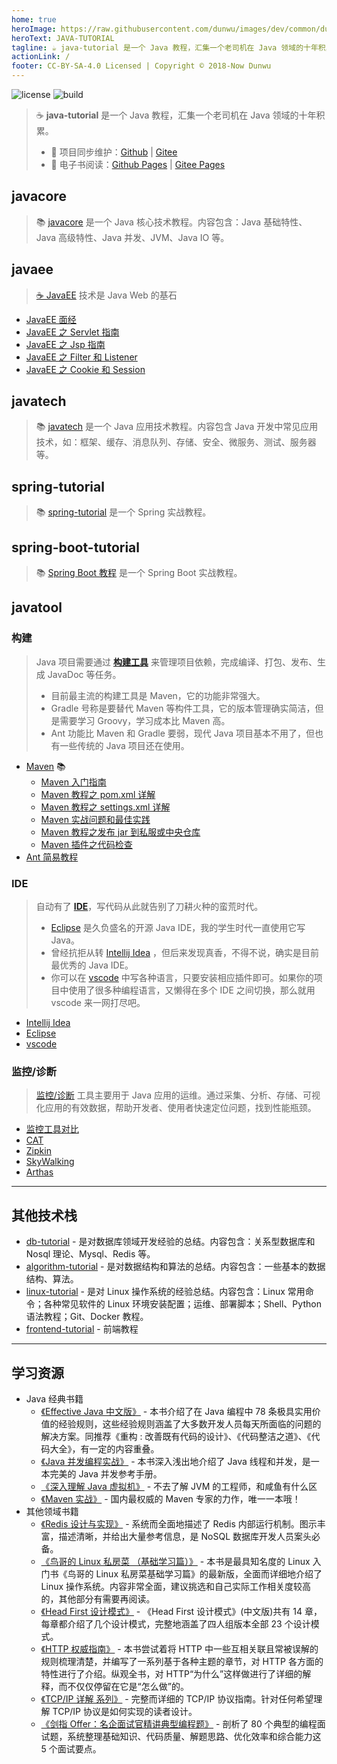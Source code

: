 ```yaml
---
home: true
heroImage: https://raw.githubusercontent.com/dunwu/images/dev/common/dunwu-logo-200.png
heroText: JAVA-TUTORIAL
tagline: ☕ java-tutorial 是一个 Java 教程，汇集一个老司机在 Java 领域的十年积累。
actionLink: /
footer: CC-BY-SA-4.0 Licensed | Copyright © 2018-Now Dunwu
---
```


![license](https://badgen.net/github/license/dunwu/java-tutorial)
![build](https://travis-ci.com/dunwu/java-tutorial.svg?branch=master)

> ☕ **java-tutorial** 是一个 Java 教程，汇集一个老司机在 Java 领域的十年积累。
>
> - 🔁 项目同步维护：[Github](https://github.com/dunwu/java-tutorial/) | [Gitee](https://gitee.com/turnon/java-tutorial/)
> - 📖 电子书阅读：[Github Pages](https://dunwu.github.io/java-tutorial/) | [Gitee Pages](https://turnon.gitee.io/java-tutorial/)

## javacore

> 📚 [javacore](https://dunwu.github.io/javacore/) 是一个 Java 核心技术教程。内容包含：Java 基础特性、Java 高级特性、Java 并发、JVM、Java IO 等。

## javaee

> [☕ JavaEE](javaee/README.md) 技术是 Java Web 的基石

- [JavaEE 面经](javaee/javaee-interview.md)
- [JavaEE 之 Servlet 指南](javaee/javaee-servlet.md)
- [JavaEE 之 Jsp 指南](javaee/javaee-jsp.md)
- [JavaEE 之 Filter 和 Listener](javaee/javaee-filter-listener.md)
- [JavaEE 之 Cookie 和 Session](javaee/javaee-cookie-sesion.md)

## javatech

> 📚 [javatech](https://dunwu.github.io/javatech/) 是一个 Java 应用技术教程。内容包含 Java 开发中常见应用技术，如：框架、缓存、消息队列、存储、安全、微服务、测试、服务器等。

## spring-tutorial

> 📚 [spring-tutorial](https://dunwu.github.io/spring-tutorial/) 是一个 Spring 实战教程。

## spring-boot-tutorial

> 📚 [Spring Boot 教程](https://dunwu.github.io/spring-boot-tutorial/) 是一个 Spring Boot 实战教程。

## javatool

### 构建

> Java 项目需要通过 [**构建工具**](javatool/build) 来管理项目依赖，完成编译、打包、发布、生成 JavaDoc 等任务。
>
> - 目前最主流的构建工具是 Maven，它的功能非常强大。
> - Gradle 号称是要替代 Maven 等构件工具，它的版本管理确实简洁，但是需要学习 Groovy，学习成本比 Maven 高。
> - Ant 功能比 Maven 和 Gradle 要弱，现代 Java 项目基本不用了，但也有一些传统的 Java 项目还在使用。

- [Maven](javatool/build/maven) 📚
  - [Maven 入门指南](javatool/build/maven/maven-quickstart.md)
  - [Maven 教程之 pom.xml 详解](javatool/build/maven/maven-pom.md)
  - [Maven 教程之 settings.xml 详解](javatool/build/maven/maven-settings.md)
  - [Maven 实战问题和最佳实践](javatool/build/maven/maven-action.md)
  - [Maven 教程之发布 jar 到私服或中央仓库](javatool/build/maven/maven-deploy.md)
  - [Maven 插件之代码检查](javatool/build/maven/maven-checkstyle-plugin.md)
- [Ant 简易教程](javatool/build/ant.md)

### IDE

> 自动有了 [**IDE**](javatool/ide)，写代码从此就告别了刀耕火种的蛮荒时代。
>
> - [Eclipse](javatool/ide/eclipse.md) 是久负盛名的开源 Java IDE，我的学生时代一直使用它写 Java。
> - 曾经抗拒从转 [Intellij Idea](javatool/ide/intellij-idea.md) ，但后来发现真香，不得不说，确实是目前最优秀的 Java IDE。
> - 你可以在 [vscode](javatool/ide/vscode.md) 中写各种语言，只要安装相应插件即可。如果你的项目中使用了很多种编程语言，又懒得在多个 IDE 之间切换，那么就用 vscode 来一网打尽吧。

- [Intellij Idea](javatool/ide/intellij-idea.md)
- [Eclipse](javatool/ide/eclipse.md)
- [vscode](javatool/ide/vscode.md)

### 监控/诊断

> [监控/诊断](javatool/monitor) 工具主要用于 Java 应用的运维。通过采集、分析、存储、可视化应用的有效数据，帮助开发者、使用者快速定位问题，找到性能瓶颈。

- [监控工具对比](javatool/monitor/monitor-summary.md)
- [CAT](javatool/monitor/cat.md)
- [Zipkin](javatool/monitor/zipkin.md)
- [SkyWalking](javatool/monitor/skywalking.md)
- [Arthas](javatool/monitor/arthas.md)

---

## 其他技术栈

- [db-tutorial](https://dunwu.github.io/db-tutorial/) - 是对数据库领域开发经验的总结。内容包含：关系型数据库和 Nosql 理论、Mysql、Redis 等。
- [algorithm-tutorial](https://dunwu.github.io/algorithm-tutorial/) - 是对数据结构和算法的总结。内容包含：一些基本的数据结构、算法。
- [linux-tutorial](https://github.com/dunwu/linux-tutorial) - 是对 Linux 操作系统的经验总结。内容包含：Linux 常用命令；各种常见软件的 Linux 环境安装配置；运维、部署脚本；Shell、Python 语法教程；Git、Docker 教程。
- [frontend-tutorial](https://github.com/dunwu/frontend-tutorial) - 前端教程

---

## 学习资源

- Java 经典书籍
  - [《Effective Java 中文版》](https://item.jd.com/12507084.html) - 本书介绍了在 Java 编程中 78 条极具实用价值的经验规则，这些经验规则涵盖了大多数开发人员每天所面临的问题的解决方案。同推荐《重构 : 改善既有代码的设计》、《代码整洁之道》、《代码大全》，有一定的内容重叠。
  - [《Java 并发编程实战》](https://item.jd.com/10922250.html) - 本书深入浅出地介绍了 Java 线程和并发，是一本完美的 Java 并发参考手册。
  - [《深入理解 Java 虚拟机》](https://item.jd.com/11252778.html) - 不去了解 JVM 的工程师，和咸鱼有什么区
  - [《Maven 实战》](https://item.jd.com/10476794.html) - 国内最权威的 Maven 专家的力作，唯一一本哦！
- 其他领域书籍
  - [《Redis 设计与实现》](https://item.jd.com/11486101.html) - 系统而全面地描述了 Redis 内部运行机制。图示丰富，描述清晰，并给出大量参考信息，是 NoSQL 数据库开发人员案头必备。
  - [《鸟哥的 Linux 私房菜 （基础学习篇）》](https://item.jd.com/12443890.html) - 本书是最具知名度的 Linux 入门书《鸟哥的 Linux 私房菜基础学习篇》的最新版，全面而详细地介绍了 Linux 操作系统。内容非常全面，建议挑选和自己实际工作相关度较高的，其他部分有需要再阅读。
  - [《Head First 设计模式》](https://item.jd.com/10100236.html) - 《Head First 设计模式》(中文版)共有 14 章，每章都介绍了几个设计模式，完整地涵盖了四人组版本全部 23 个设计模式。
  - [《HTTP 权威指南》](https://item.jd.com/11056556.html) - 本书尝试着将 HTTP 中一些互相关联且常被误解的规则梳理清楚，并编写了一系列基于各种主题的章节，对 HTTP 各方面的特性进行了介绍。纵观全书，对 HTTP“为什么”这样做进行了详细的解释，而不仅仅停留在它是“怎么做”的。
  - [《TCP/IP 详解 系列》](https://item.jd.com/11966296.html) - 完整而详细的 TCP/IP 协议指南。针对任何希望理解 TCP/IP 协议是如何实现的读者设计。
  - [《剑指 Offer：名企面试官精讲典型编程题》](https://item.jd.com/12163054.html) - 剖析了 80 个典型的编程面试题，系统整理基础知识、代码质量、解题思路、优化效率和综合能力这 5 个面试要点。
